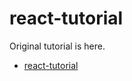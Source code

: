 # react-tutorial

Original tutorial is here.

- [react-tutorial](https://github.com/reactjs/react-tutorial)
